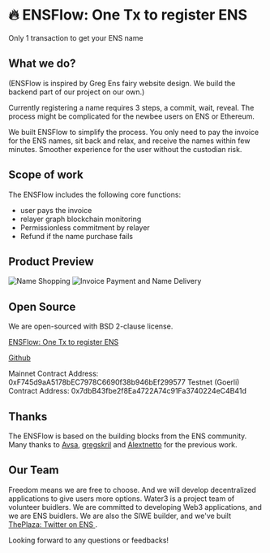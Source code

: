 # 🔥 ENSFlow: One Tx to register ENS 
Only 1 transaction to get your ENS name

## What we do?

(ENSFlow is inspired by Greg Ens fairy website design. We build the backend part of our project on our own.)

Currently registering a name requires 3 steps, a commit, wait, reveal. The process might be complicated for the newbee users on ENS or Ethereum.

We built ENSFlow to simplify the process. You only need to pay the invoice for the ENS names, sit back and relax, and receive the names within few minutes. Smoother experience for the user without the custodian risk.


## Scope of work

The ENSFlow includes the following core functions:
- user pays the invoice
- relayer graph blockchain monitoring
- Permissionless commitment by relayer
- Refund if the name purchase fails

## Product Preview

![Name Shopping](https://user-images.githubusercontent.com/28680496/214578976-98922898-b9ca-4d6b-b5c8-37db038c45a0.png)
![Invoice Payment and Name Delivery](https://user-images.githubusercontent.com/28680496/214578969-7a0902a1-5d49-4393-89fb-2b3463e90d15.png)


## Open Source

We are open-sourced with BSD 2-clause license.

[ENSFlow: One Tx to register ENS ](https://ensflow.cryptoplaza.app/)

[Github](https://github.com/water3dao/ens-flow) 

Mainnet Contract Address: 0xF745d9aA5178bEC7978C6690f38b946bEf299577
Testnet (Goerli) Contract Address: 0x7dbB43fbe2f8Ea4722A74c91Fa3740224eC4B41d


## Thanks

The ENSFlow is based on the building blocks from the ENS community. Many thanks to [Avsa](https://discuss.ens.domains/t/ens-controller-v2-is-ready-for-code-review/14510), [gregskril](https://ensgrants.xyz/rounds/8/proposals/183) and [Alextnetto](https://ensgrants.xyz/rounds/8/proposals/162) for the previous work.


## Our Team

Freedom means we are free to choose. And we will develop decentralized applications to give users more options. Water3 is a project team of volunteer buidlers. We are committed to developing Web3 applications, and we are ENS buidlers. We are also the SIWE builder, and we've built [ThePlaza: Twitter on ENS
](https://ensgrants.xyz/rounds/11/proposals/250).

Looking forward to any questions or feedbacks!

